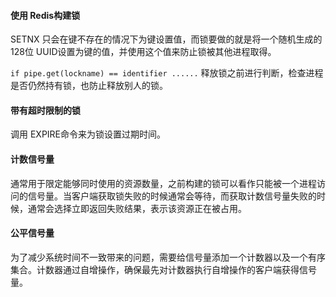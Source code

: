 #### 使用 Redis构建锁
SETNX 只会在键不存在的情况下为键设置值，而锁要做的就是将一个随机生成的128位 UUID设置为键的值，并使用这个值来防止锁被其他进程取得。

`if pipe.get(lockname) == identifier ......` 释放锁之前进行判断，检查进程是否仍然持有锁，也防止释放别人的锁。

#### 带有超时限制的锁
调用 EXPIRE命令来为锁设置过期时间。

#### 计数信号量
通常用于限定能够同时使用的资源数量，之前构建的锁可以看作只能被一个进程访问的信号量。当客户端获取锁失败的时候通常会等待，而获取计数信号量失败的时候，通常会选择立即返回失败结果，表示该资源正在被占用。

#### 公平信号量
为了减少系统时间不一致带来的问题，需要给信号量添加一个计数器以及一个有序集合。计数器通过自增操作，确保最先对计数器执行自增操作的客户端获得信号量。

